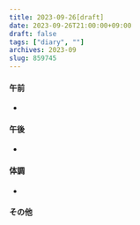 ```yaml
---
title: 2023-09-26[draft]
date: 2023-09-26T21:00:00+09:00
draft: false
tags: ["diary", ""]
archives: 2023-09
slug: 859745
---
```

#### 午前
- 
#### 午後
- 
#### 体調
- 
#### その他